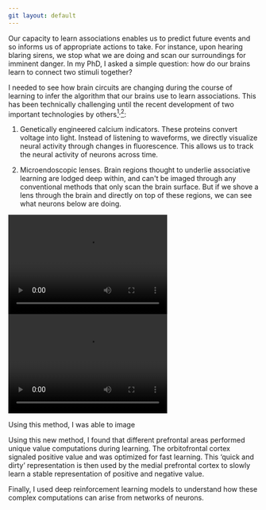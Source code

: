 ```yaml
---
git layout: default
---
```


Our capacity to learn associations enables us to predict future events and so informs us of appropriate actions to take. For instance, upon hearing blaring sirens, we stop what we are doing and scan our surroundings for imminent danger. In my PhD, I asked a simple question: how do our brains learn to connect two stimuli together?

I needed to see how brain circuits are changing during the course of learning to infer the algorithm that our brains use to learn associations. This has been technically challenging until the recent development of two important technologies by others[<sup>1</sup>](https://www.nature.com/articles/nature12354)<sup>,</sup>[<sup>2</sup>](https://www.nature.com/articles/nmeth.1339):

1. Genetically engineered calcium indicators. These proteins convert voltage into light. Instead of listening to waveforms, we directly visualize neural activity through changes in fluorescence. This allows us to track the neural activity of neurons across time.

2. Microendoscopic lenses. Brain regions thought to underlie associative learning are lodged deep within, and can't be imaged through any conventional methods that only scan the brain surface. But if we shove a lens through the brain and directly on top of these regions, we can see what neurons below are doing.

<video width="320" height="200" autoplay loop>
  <source src="/assets/movies/behavior.mp4" type="video/mp4" />
</video><video width="320" height="200" autoplay loop>
  <source src="/assets/movies/gcamp6s.mp4" type="video/mp4" />
</video>

<!-- <video width="320" height="200" autoplay controls loop onplaying="this.controls=false">
  <source src="/assets/movies/behavior.mp4" type="video/mp4" />
</video><video width="320" height="200" autoplay controls loop onplaying="this.controls=false">
  <source src="/assets/movies/gcamp6s.mp4" type="video/mp4" />
</video> -->

Using this method, I was able to image

Using this new method, I found that different prefrontal areas performed unique value computations during learning. The orbitofrontal cortex signaled positive value and was optimized for fast learning. This ‘quick and dirty’ representation is then used by the medial prefrontal cortex to slowly learn a stable representation of positive and negative value.

Finally, I used deep reinforcement learning models to understand how these complex computations can arise from networks of neurons.
